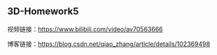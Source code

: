 3D-Homework5
---
视频链接：https://www.bilibili.com/video/av70563666

博客链接：https://blog.csdn.net/qiao_zhang/article/details/102369498
